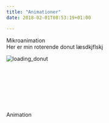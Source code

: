 ```yaml
---
title: "Animationer"
date: 2018-02-01T08:53:19+01:00

---
```


Mikroanimation <br>
Her er min roterende donut læsdkjflskj

<img class="image" src="/imgs/donut_2.png" alt="loading_donut">

<br><br><br><br><br><br>

Animation